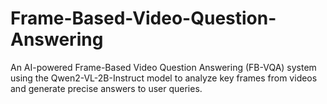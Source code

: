 # Frame-Based-Video-Question-Answering
An AI-powered Frame-Based Video Question Answering (FB-VQA) system using the Qwen2-VL-2B-Instruct model to analyze key frames from videos and generate precise answers to user queries.
